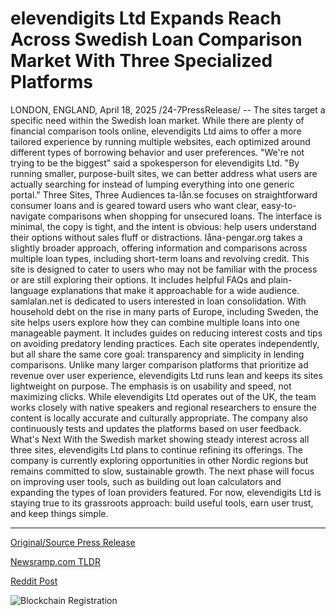 # elevendigits Ltd Expands Reach Across Swedish Loan Comparison Market With Three Specialized Platforms

LONDON, ENGLAND, April 18, 2025 /24-7PressRelease/ -- The sites target a specific need within the Swedish loan market. While there are plenty of financial comparison tools online, elevendigits Ltd aims to offer a more tailored experience by running multiple websites, each optimized around different types of borrowing behavior and user preferences.  "We're not trying to be the biggest" said a spokesperson for elevendigits Ltd. "By running smaller, purpose-built sites, we can better address what users are actually searching for instead of lumping everything into one generic portal."  Three Sites, Three Audiences  ta-lån.se focuses on straightforward consumer loans and is geared toward users who want clear, easy-to-navigate comparisons when shopping for unsecured loans. The interface is minimal, the copy is tight, and the intent is obvious: help users understand their options without sales fluff or distractions.  låna-pengar.org takes a slightly broader approach, offering information and comparisons across multiple loan types, including short-term loans and revolving credit. This site is designed to cater to users who may not be familiar with the process or are still exploring their options. It includes helpful FAQs and plain-language explanations that make it approachable for a wide audience.  samlalan.net is dedicated to users interested in loan consolidation. With household debt on the rise in many parts of Europe, including Sweden, the site helps users explore how they can combine multiple loans into one manageable payment. It includes guides on reducing interest costs and tips on avoiding predatory lending practices.  Each site operates independently, but all share the same core goal: transparency and simplicity in lending comparisons. Unlike many larger comparison platforms that prioritize ad revenue over user experience, elevendigits Ltd runs lean and keeps its sites lightweight on purpose. The emphasis is on usability and speed, not maximizing clicks.  While elevendigits Ltd operates out of the UK, the team works closely with native speakers and regional researchers to ensure the content is locally accurate and culturally appropriate. The company also continuously tests and updates the platforms based on user feedback.  What's Next  With the Swedish market showing steady interest across all three sites, elevendigits Ltd plans to continue refining its offerings. The company is currently exploring opportunities in other Nordic regions but remains committed to slow, sustainable growth.  The next phase will focus on improving user tools, such as building out loan calculators and expanding the types of loan providers featured. For now, elevendigits Ltd is staying true to its grassroots approach: build useful tools, earn user trust, and keep things simple. 

---

[Original/Source Press Release](https://www.24-7pressrelease.com/press-release/521793/elevendigits-ltd-expands-reach-across-swedish-loan-comparison-market-with-three-specialized-platforms)
                    

[Newsramp.com TLDR](https://newsramp.com/curated-news/elevendigits-ltd-introduces-specialized-loan-comparison-sites-in-sweden/0977912604f2322118ddd0718fdf43c5) 

 



[Reddit Post](https://www.reddit.com/r/Business_NewsRamp/comments/1k7ar6w/elevendigits_ltd_introduces_specialized_loan/) 



![Blockchain Registration](https://cdn.newsramp.app/24-7PressRelease/qrcode/254/25/eachpASH.webp)